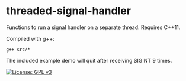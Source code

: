 # threaded-signal-handler

Functions to run a signal handler on a separate thread. Requires C++11. 

Compiled with g++:

```
g++ src/*
```

The included example demo will quit after receiving SIGINT 9 times.


[![License: GPL v3](https://img.shields.io/badge/License-GPLv3-blue.svg)](https://www.gnu.org/licenses/gpl-3.0)